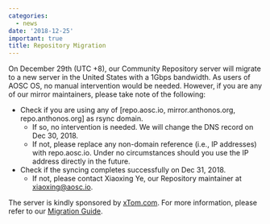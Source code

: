 ```yaml
---
categories:
  - news
date: '2018-12-25'
important: true
title: Repository Migration
---
```



On December 29th (UTC +8), our Community Repository server will migrate to a new server in the United States with a 1Gbps bandwidth. As users of AOSC OS, no manual intervention would be needed. However, if you are any of our mirror maintainers, please take note of the following:

- Check if you are using any of [repo.aosc.io, mirror.anthonos.org, repo.anthonos.org] as rsync domain.
  - If so, no intervention is needed. We will change the DNS record on Dec 30, 2018.
  - If not, please replace any non-domain reference (i.e., IP addresses) with repo.aosc.io. Under no circumstances should you use the IP address directly in the future.
- Check if the syncing completes successfully on Dec 31, 2018.
  - If not, please contact Xiaoxing Ye, our Repository maintainer at [xiaoxing@aosc.io](mailto:xiaoxing@aosc.io).

The server is kindly sponsored by [xTom.com](xTom.com). For more information, please refer to our [Migration Guide](https://wiki.aosc.io/developer/infrastructure/knowledge-base/00003-repository-migration).